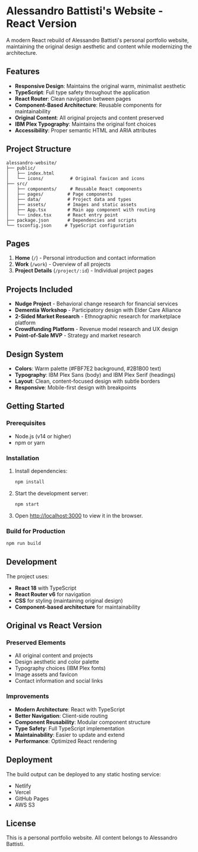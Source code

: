 # Alessandro Battisti's Website - React Version

A modern React rebuild of Alessandro Battisti's personal portfolio website, maintaining the original design aesthetic and content while modernizing the architecture.

## Features

- **Responsive Design**: Maintains the original warm, minimalist aesthetic
- **TypeScript**: Full type safety throughout the application
- **React Router**: Clean navigation between pages
- **Component-Based Architecture**: Reusable components for maintainability
- **Original Content**: All original projects and content preserved
- **IBM Plex Typography**: Maintains the original font choices
- **Accessibility**: Proper semantic HTML and ARIA attributes

## Project Structure

```
alessandro-website/
├── public/
│   ├── index.html
│   └── icons/          # Original favicon and icons
├── src/
│   ├── components/     # Reusable React components
│   ├── pages/         # Page components
│   ├── data/          # Project data and types
│   ├── assets/        # Images and static assets
│   ├── App.tsx        # Main app component with routing
│   └── index.tsx      # React entry point
├── package.json       # Dependencies and scripts
└── tsconfig.json     # TypeScript configuration
```

## Pages

1. **Home** (`/`) - Personal introduction and contact information
2. **Work** (`/work`) - Overview of all projects
3. **Project Details** (`/project/:id`) - Individual project pages

## Projects Included

- **Nudge Project** - Behavioral change research for financial services
- **Dementia Workshop** - Participatory design with Elder Care Alliance
- **2-Sided Market Research** - Ethnographic research for marketplace platform
- **Crowdfunding Platform** - Revenue model research and UX design
- **Point-of-Sale MVP** - Strategy and market research

## Design System

- **Colors**: Warm palette (#FBF7E2 background, #2B1B00 text)
- **Typography**: IBM Plex Sans (body) and IBM Plex Serif (headings)
- **Layout**: Clean, content-focused design with subtle borders
- **Responsive**: Mobile-first design with breakpoints

## Getting Started

### Prerequisites

- Node.js (v14 or higher)
- npm or yarn

### Installation

1. Install dependencies:
   ```bash
   npm install
   ```

2. Start the development server:
   ```bash
   npm start
   ```

3. Open [http://localhost:3000](http://localhost:3000) to view it in the browser.

### Build for Production

```bash
npm run build
```

## Development

The project uses:
- **React 18** with TypeScript
- **React Router v6** for navigation
- **CSS** for styling (maintaining original design)
- **Component-based architecture** for maintainability

## Original vs React Version

### Preserved Elements
- All original content and projects
- Design aesthetic and color palette
- Typography choices (IBM Plex fonts)
- Image assets and favicon
- Contact information and social links

### Improvements
- **Modern Architecture**: React with TypeScript
- **Better Navigation**: Client-side routing
- **Component Reusability**: Modular component structure
- **Type Safety**: Full TypeScript implementation
- **Maintainability**: Easier to update and extend
- **Performance**: Optimized React rendering

## Deployment

The build output can be deployed to any static hosting service:
- Netlify
- Vercel
- GitHub Pages
- AWS S3

## License

This is a personal portfolio website. All content belongs to Alessandro Battisti. 